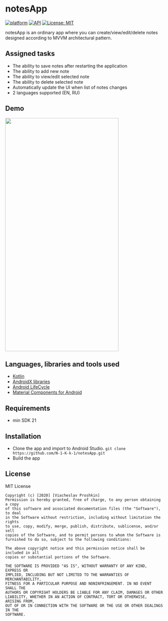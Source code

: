 # notesApp
[![platform](https://img.shields.io/badge/platform-Android-yellow.svg)](https://www.android.com)
[![API](https://img.shields.io/badge/API-21%2B-brightgreen.svg?style=plastic)](https://android-arsenal.com/api?level=21)
[![License: MIT](https://img.shields.io/badge/License-MIT-red.svg)](https://opensource.org/licenses/MIT)

 notesApp is an ordinary app where you can create/view/edit/delete notes designed according to MVVM architectural pattern. 
 
 <a name="tasks"></a>
## Assigned tasks
- The ability to save notes after restarting the application
- The ability to add new note
- The ability to view/edit selected note
- The ability to delete selected note
- Automatically update the UI when list of notes changes
- 2 languages supported (EN, RU)

<a name="demo"></a>
## Demo

<img src="https://github.com/N-1-K-k-1/notesApp/blob/master/testApp.gif" width="360" height="740"/>

<a name="tools"></a>
## Languages, libraries and tools used

 * [Kotlin](https://kotlinlang.org/)
 * [AndroidX libraries](https://developer.android.com/jetpack/androidx)
 * [Android LifeCycle](https://developer.android.com/topic/libraries/architecture)
 * [Material Components for Android](https://github.com/material-components/material-components-android) 
 
<a name="requirements"></a>
## Requirements
- min SDK 21

<a name="installation"></a>
## Installation

- Clone the app and import to Android Studio.
``git clone https://github.com/N-1-K-k-1/notesApp.git``  
- Build the app 
 
<a name="license"></a>
## License

MIT License
```
Copyright (c) [2020] [Viacheslav Proshkin]
Permission is hereby granted, free of charge, to any person obtaining a copy
of this software and associated documentation files (the "Software"), to deal
in the Software without restriction, including without limitation the rights
to use, copy, modify, merge, publish, distribute, sublicense, and/or sell
copies of the Software, and to permit persons to whom the Software is
furnished to do so, subject to the following conditions:

The above copyright notice and this permission notice shall be included in all
copies or substantial portions of the Software.

THE SOFTWARE IS PROVIDED "AS IS", WITHOUT WARRANTY OF ANY KIND, EXPRESS OR
IMPLIED, INCLUDING BUT NOT LIMITED TO THE WARRANTIES OF MERCHANTABILITY,
FITNESS FOR A PARTICULAR PURPOSE AND NONINFRINGEMENT. IN NO EVENT SHALL THE
AUTHORS OR COPYRIGHT HOLDERS BE LIABLE FOR ANY CLAIM, DAMAGES OR OTHER
LIABILITY, WHETHER IN AN ACTION OF CONTRACT, TORT OR OTHERWISE, ARISING FROM,
OUT OF OR IN CONNECTION WITH THE SOFTWARE OR THE USE OR OTHER DEALINGS IN THE
SOFTWARE.
```
